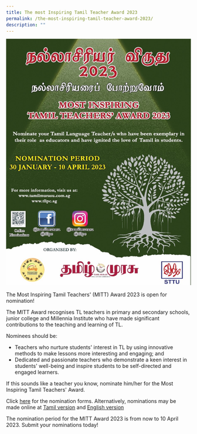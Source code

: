 ```yaml
---
title: The most Inspiring Tamil Teacher Award 2023
permalink: /the-most-inspiring-tamil-teacher-award-2023/
description: ""
---
```

![](/images/Tamil.jpg)

The Most Inspiring Tamil Teachers' (MITT) Award 2023 is open for nomination!

The MITT Award recognises TL teachers in primary and secondary schools, junior college and Millennia Institute who have made significant contributions to the teaching and learning of TL.

Nominees should be:
* Teachers who nurture students' interest in TL by using innovative methods to make lessons more interesting and engaging; and
* Dedicated and passionate teachers who demonstrate a keen interest in students' well-being and inspire students to be self-directed and engaged learners.

If this sounds like a teacher you know, nominate him/her for the Most Inspiring Tamil Teachers' Award. 

Click [here](https://www.tllpc.sg/events/2023) for the nomination forms. Alternatively, nominations may be made online at [Tamil version](https://go.gov.sg/mitt-2023-form-tl) and [English version](https://go.gov.sg/mitt-2023-form-el)

The nomination period for the MITT Award 2023 is from now to 10 April 2023. Submit your nominations today!